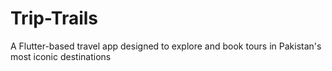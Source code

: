 # Trip-Trails
A Flutter-based travel app designed to explore and book tours in Pakistan's most iconic destinations
